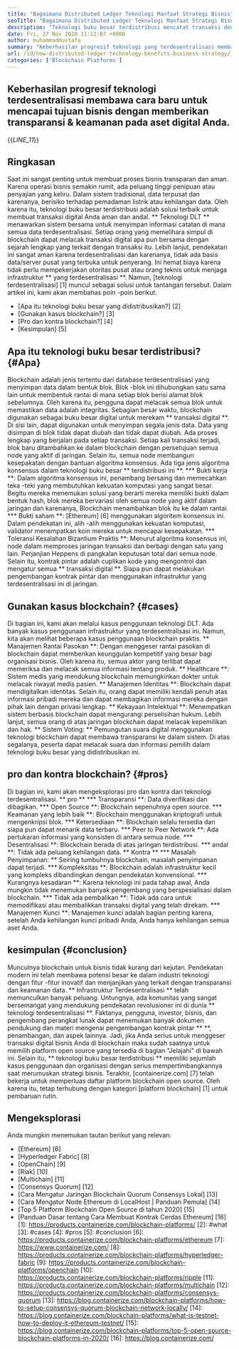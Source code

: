 ```yaml
---
title: "Bagaimana Distributed Ledger Teknologi Manfaat Strategi Bisnis" 
seoTitle: "Bagaimana Distributed Ledger Teknologi Manfaat Strategi Bisnis" 
description: "Teknologi buku besar terdistribusi mencatat transaksi dengan cara yang dapat dilacak. Artikel ini berbicara tentang dampak teknologi terdesentralisasi pada bisnis." 
date: Fri, 27 Nov 2020 11:12:07 +0000
author: muhammadmustafa
summary: "Keberhasilan progresif teknologi yang terdesentralisasi membawa cara -cara baru untuk mencapai tujuan bisnis dengan memberikan transparansi & amp; keamanan untuk aset digital Anda." 
url: /id/how-distributed-ledger-technology-benefits-business-strategy/
categories: ['Blockchain Platforms']
---
```


## Keberhasilan progresif teknologi terdesentralisasi membawa cara baru untuk mencapai tujuan bisnis dengan memberikan transparansi & keamanan pada aset digital Anda.
{{_LINE_11_}}

## Ringkasan
Saat ini sangat penting untuk membuat proses bisnis transparan dan aman. Karena operasi bisnis semakin rumit, ada peluang tinggi penipuan atau penyajian yang keliru. Dalam sistem tradisional, data terpusat dan karenanya, berisiko terhadap pemadaman listrik atau kehilangan data. Oleh karena itu, teknologi buku besar terdistribusi adalah solusi terbaik untuk membuat transaksi digital Anda aman dan andal. ** Teknologi DLT ** menawarkan sistem bersama untuk menyimpan informasi catatan di mana semua data terdesentralisasi. Setiap orang yang memelihara simpul di blockchain dapat melacak transaksi digital apa pun bersama dengan sejarah lengkap yang terkait dengan transaksi itu. Lebih lanjut, pendekatan ini sangat aman karena terdesentralisasi dan karenanya, tidak ada basis data/server pusat yang terbuka untuk penyerang. Ini hemat biaya karena tidak perlu mempekerjakan otoritas pusat atau orang teknis untuk menjaga infrastruktur ** yang terdesentralisasi **. Namun, [teknologi terdesentralisasi] [1] muncul sebagai solusi untuk tantangan tersebut.
Dalam artikel ini, kami akan membahas poin -poin berikut.
  * [Apa itu teknologi buku besar yang didistribusikan?] [2]
  * [Gunakan kasus blockchain?] [3]
  * [Pro dan kontra blockchain?] [4]
  * [Kesimpulan] [5]

## Apa itu teknologi buku besar terdistribusi? {#Apa}
Blockchain adalah jenis tertentu dari database terdesentralisasi yang menyimpan data dalam bentuk blok. Blok -blok ini dihubungkan satu sama lain untuk membentuk rantai di mana setiap blok berisi alamat blok sebelumnya. Oleh karena itu, pengguna dapat melacak semua blok untuk memastikan data adalah integritas. Sebagian besar waktu, blockchain digunakan sebagai buku besar digital untuk merekam ** transaksi digital **. Di sisi lain, dapat digunakan untuk menyimpan segala jenis data. Data yang disimpan di blok tidak dapat diubah dan tidak dapat diubah.
Ada proses lengkap yang berjalan pada setiap transaksi. Setiap kali transaksi terjadi, blok baru ditambahkan ke dalam blockchain dengan persetujuan semua node yang aktif di jaringan. Selain itu, semua node membangun kesepakatan dengan bantuan algoritma konsensus. Ada tiga jenis algoritma konsensus dalam teknologi buku besar ** terdistribusi ini **.
  *** Bukti kerja **: Dalam algoritma konsensus ini, penambang bersaing dan memecahkan teka -teki yang membutuhkan kekuatan komputasi yang sangat besar. Begitu mereka menemukan solusi yang berarti mereka memiliki bukti dalam bentuk hash, blok mereka bervariasi oleh semua node yang aktif dalam jaringan dan karenanya, Blockchain menambahkan blok itu ke dalam rantai.
  *** Bukti saham **: [Ethereum] [6] menggunakan algoritem konsensus ini. Dalam pendekatan ini, alih -alih menggunakan kekuatan komputasi, validator menempatkan koin mereka untuk mencapai kesepakatan.
  *** Toleransi Kesalahan Bizantium Praktis **: Menurut algoritma konsensus ini, node dalam memproses jaringan transaksi dan berbagi dengan satu yang lain. Perjanjian Heppens di pangkalan keputusan total dari semua node.
Selain itu, kontrak pintar adalah cuplikan kode yang mengontrol dan mengatur semua ** transaksi digital **. Siapa pun dapat melakukan pengembangan kontrak pintar dan menggunakan infrastruktur yang terdesentralisasi ini di jaringan.

## Gunakan kasus blockchain? {#cases}
Di bagian ini, kami akan melalui kasus penggunaan teknologi DLT. Ada banyak kasus penggunaan infrastruktur yang terdesentralisasi ini. Namun, kita akan melihat beberapa kasus penggunaan blockchain praktis.
** Manajemen Rantai Pasokan **: Dengan menggeser rantai pasokan di blockchain dapat memberikan keunggulan kompetitif yang besar bagi organisasi bisnis. Oleh karena itu, semua aktor yang terlibat dapat memeriksa dan melacak semua informasi tentang produk.
** Healthcare **: Sistem medis yang mendukung blockchain memungkinkan dokter untuk melacak riwayat medis pasien.
** Manajemen Identitas **: Blockchain dapat mendigitalkan identitas. Selain itu, orang dapat memiliki kendali penuh atas informasi pribadi mereka dan dapat membagikan informasi mereka dengan pihak lain dengan privasi lengkap.
** Kekayaan Intelektual **: Menempatkan sistem berbasis blockchain dapat mengurangi perselisihan hukum. Lebih lanjut, semua orang di atas jaringan blockchain dapat melacak kepemilikan dan hak.
** Sistem Voting: ** Pemungutan suara digital menggunakan teknologi blockchain dapat membawa transparansi ke dalam sistem. Di atas segalanya, peserta dapat melacak suara dan informasi pemilih dalam teknologi buku besar yang didistribusikan ini.

## pro dan kontra blockchain? {#pros}
Di bagian ini, kami akan mengeksplorasi pro dan kontra dari teknologi terdesentralisasi.
** pro **
  *** Transparansi **: Data diverifikasi dan dibagikan.
  *** Open Source **: Blockchain sepenuhnya open source.
  *** Keamanan yang lebih baik **: Blockchain menggunakan kriptografi untuk mengenkripsi blok.
  *** Ketersediaan **: Blockchain selalu tersedia dan siapa pun dapat menarik data terbaru.
  *** Peer to Peer Network **: Ada pertukaran informasi yang konsisten di antara semua node.
  *** Desentralisasi **: Blockchain berada di atas jaringan terdistribusi.
  *** andal **: Tidak ada peluang kehilangan data.
** Kontra **
  *** Masalah Penyimpanan: ** Seiring tumbuhnya blockchain, masalah penyimpanan dapat terjadi.
  *** Kompleksitas **: Blockchain adalah infrastruktur kecil yang kompleks dibandingkan dengan pendekatan konvensional.
  *** Kurangnya kesadaran **: Karena teknologi ini pada tahap awal, Anda mungkin tidak menemukan banyak pengembang yang berspesialisasi dalam blockchain.
  *** Tidak ada pembalikan **: Tidak ada cara untuk memodifikasi atau membalikkan transaksi digital yang telah direkam.
  *** Manajemen Kunci **: Manajemen kunci adalah bagian penting karena, setelah Anda kehilangan kunci pribadi Anda, Anda hanya kehilangan semua aset Anda.

## kesimpulan {#conclusion}
Munculnya blockchain untuk bisnis tidak kurang dari kejutan. Pendekatan modern ini telah membawa potensi besar ke dalam industri teknologi dengan fitur -fitur inovatif dan menjanjikan yang terkait dengan transparansi dan keamanan data. ** Infrastruktur Terdesentralisasi ** telah memunculkan banyak peluang. Untungnya, ada komunitas yang sangat bersemangat yang mendukung pendekatan revolusioner ini di dunia ** teknologi terdesentralisasi **. Faktanya, pengguna, investor, bisnis, dan pengembang perangkat lunak dapat menemukan banyak dokumen pendukung dan materi mengenai pengembangan kontrak pintar ** **, penambangan, dan aspek lainnya. Jadi, jika Anda serius untuk menggeser transaksi digital bisnis Anda di blockchain maka sudah saatnya untuk memilih platform open source yang tersedia di bagian "Jelajahi" di bawah ini.
Selain itu, ** teknologi buku besar terdistribusi ** memiliki sejumlah kasus penggunaan dan organisasi dengan serius mempertimbangkannya saat merumuskan strategi bisnis. Terakhir, [containerize.com] [7] telah bekerja untuk memperluas daftar platform blockchain open source. Oleh karena itu, tetap terhubung dengan kategori [platform blockchain] [1] untuk pembaruan rutin.

## Mengeksplorasi
Anda mungkin menemukan tautan berikut yang relevan:
  * [Ethereum] [6]
  * [Hyperledger Fabric] [8]
  * [OpenChain] [9]
  * [Riak] [10]
  * [Multichain] [11]
  * [Consensys Quorum] [12]
  * [Cara Mengatur Jaringan Blockchain Quorum Consensys Lokal] [13]
  * [Cara Mengatur Node Ethereum di LocalHost | Panduan Pemula] [14]
  * [Top 5 Platform Blockchain Open Source di tahun 2020] [15]
  * [Panduan Dasar tentang Cara Membuat Kontrak Cerdas Ethereum] [16]
[1]: https://products.containerize.com/blockchain-platforms/
[2]: #what
[3]: #cases
[4]: #pros
[5]: #conclusion
[6]: https://products.containerize.com/blockchain-platforms/ethereum
[7]: https://www.containerize.com/
[8]: https://products.containerize.com/blockchain-platforms/hyperledger-fabric
[9]: https://products.containerize.com/blockchain-platforms/openchain
[10]: https://products.containerize.com/blockchain-platforms/ripple
[11]: https://products.containerize.com/blockchain-platforms/multichain
[12]: https://products.containerize.com/blockchain-platforms/consensys-quorum
[13]: https://blog.containerize.com/blockchain-platforms/how-to-setup-consensys-quorum-blockchain-network-locally/
[14]: https://blog.containerize.com/blockchain-platforms/what-is-testnet-how-to-deploy-it-ethereum-testnet/
[15]: https://blog.containerize.com/blockchain-platforms/top-5-open-source-blockchain-platforms-in-2020/
[16]: https://blog.containerize.com/
